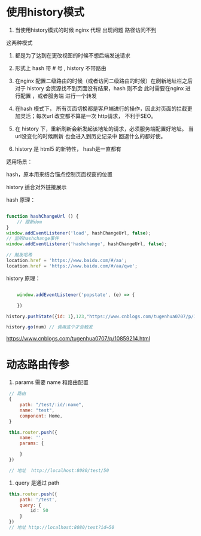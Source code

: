 # 使用history模式
1. 当使用history模式的时候 nginx 代理 出现问题 路径访问不到

这两种模式


1. 都是为了达到在更改视图的时候不想后端发送请求
2. 形式上 hash 带 # 号 , history 不带路由
3. 在nginx 配置二级路由的时候（或者访问二级路由的时候）在刷新地址栏之后 对于 history 会资源找不到页面没有结果，hash 则不会
   此时需要在nginx 进行配置 ，或者服务端 进行一个转发

4. 在hash 模式下， 所有页面切换都是客户端进行的操作，因此对页面的拦截更加灵活；每次url 改变都不算是一次 http请求， 不利于SEO。
5. 在 history 下，重新刷新会新发起该地址的请求，必须服务端配置好地址。 当url没变化的时候刷新 也会进入到历史记录中 回退什么的都好使。
6. history 是 html5 的新特性， hash是一直都有


适用场景：

hash，原本用来结合锚点控制页面视窗的位置

history 适合对外链接展示

hash 原理：
```js

function hashChangeUrl () {
    // 跟新dom
}
window.addEventListener('load', hashChangeUrl, false);
// 监听hashchange事件
window.addEventListener('hashchange', hashChangeUrl, false);

// 触发哈希
location.href = 'https://www.baidu.com/#/aa';
location.href = 'https://www.baidu.com/#/aa/qwe';
```

history 原理：
```js

    window.addEventListener('popstate', (e) => {

    })

history.pushState({id: 1},123,"https://www.cnblogs.com/tugenhua0707/p/10.html")

history.go(num) // 调用这个才会触发
```
https://www.cnblogs.com/tugenhua0707/p/10859214.html

# 动态路由传参
   1. params 需要 name 和路由配置
   ```js
    // 路由
    {
        path: "/test/:id/:name",
        name: "test",
        component: Home,
    }

    this.router.push({
        name: '',
        params: {

        }
    })

    // 地址  http://localhost:8080/test/50
   ```
   1. query 是通过 path
   ```js
    this.router.push({
        path: '/test',
        query: {
            id： 50
        }
    })
    // 地址 http://localhost:8080/test?id=50
   ```
